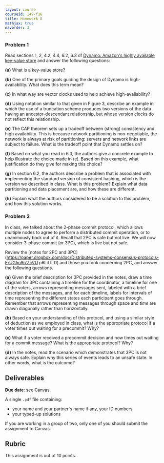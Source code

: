 ```yaml
---
layout: course
courseid: 149-f16
title: Homework 8
mathjax: true
navorder: 3
---
```


### Problem 1

Read sections 1, 2, 4.2, 4.4, 6.2, 6.3 of [Dynamo: Amazon's highly available key-value store](http://dl.acm.org/citation.cfm?id=1294281) and answer the following questions:

__(a)__ What is a key-value store?  

__(b)__ One of the primary goals guiding the design of Dynamo is high-availability. What does this term mean?  

__(c)__ In what way are vector clocks used to help achieve high-availability?  

__(d)__ Using notation similar to that given in Figure 3, describe an example in which the use of a truncation scheme produces two versions of the data having an ancestor-descendant relationship, but whose version clocks do not reflect this relationship.

__(e)__ The CAP theorem sets up a tradeoff between (strong) consistency and high availability. This is because network partitioning is non-negotiable, the network is always at risk of partitioning: servers and network links are subject to failure. What is the tradeoff point that Dynamo settles on?

__(f)__ Based on what you read in 6.3, the authors give a concrete example to help illustrate the choice made in (e). Based on this example, what justification do they give for making this choice?

__(g)__ In section 6.2, the authors describe a problem that is associated with implementing the standard version of consistent hashing, which is the version we described in class. What is this problem? Explain what data partitioning and data placement are, and how these are different.

__(h)__ Explain what the authors considered to be a solution to this problem, and how this solution works.

### Problem 2

In class, we talked about the 2-phase commit protocol, which allows multiple nodes to agree to perform a distributed commit operation, or to unanimously back out of it. Recall that 2PC is safe but not live. We will now consider 3-phase commit (or 3PC), which is live but not safe.

Review the [notes for 2PC and 3PC](https://paper.dropbox.com/doc/Distributed-systems-consensus-protocols-ErUG5o9i7ZcVU p6LiLILD) and those you took concerning 2PC, and answer the following questions.

__(a)__ Given the brief description for 3PC provided in the notes, draw a time diagram for 3PC containing a timeline for the coordinator, a timeline for one of the voters, arrows representing messages sent, labeled with a brief description of the messages, and for each timeline, labels for intervals of time representing the different states each participant goes through. Remember that arrows representing messages through space and _time_ are drawn diagonally rather than horizontally.

__(b)__ Based on your understanding of this protocol, and using a similar style of deduction as we employed in class, what is the appropriate protocol if a voter times out waiting for a precommit? Why?

__(c)__ What if a voter received a precommit decision and now times out waiting for a commit message? What is the appropriate protocol? Why?

__(d)__ In the notes, read the scenario which demonstrates that 3PC is not always safe. Explain why this series of events leads to an unsafe state. In other words, what is the outcome?

## Deliverables

__Due date__: see Canvas.

A single `.pdf` file containing:

  * your name and your partner's name if any, your ID numbers
  * your typed-up solutions

If you are working in a group of two, only one of you should submit the assignment to Canvas.

## Rubric

This assignment is out of 10 points.
